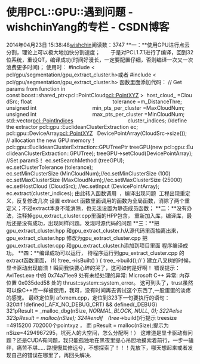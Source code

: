 # 使用PCL::GPU::遇到问题 - wishchinYang的专栏 - CSDN博客
2014年04月23日 15:38:48[wishchin](https://me.csdn.net/wishchin)阅读数：3747
**一：**使用GPU进行点云分割，理论上可以极大地加快分割速度；
      于是对PCL1.7.1进行了编译，回到32位系统，重设QT，编译成功(时间好漫长，一定要配置仔细，否则编译一次又一次浪费更多时间)；
使用时：
#include < pcl/gpu/segmentation/gpu_extract_cluster.h>或者
#include < pcl/gpu/segmentation/gpu_extract_cluster.h>
函数里面添加代码：
// Get params from function in
const boost::shared_ptr<pcl::PointCloud<pcl::PointXYZ> >  host_cloud_ =CloudSrc;
float                                                       tolerance =m_DistanceThre;
unsigned int                                      min_pts_per_cluster =MaxCloudNum;
unsigned int                                      max_pts_per_cluster =MinCloudNum;
std::vector<pcl::PointIndices>                                     cluster_indices;
//define the extractor
pcl::gpu::EuclideanClusterExtraction ec;
pcl::gpu::DeviceArray<pcl::PointXYZ>   DevicePointArray(CloudSrc->size());   // allocation the new GPU memory！
pcl::gpu::EuclideanClusterExtraction::GPUTreePtr treeGPU(new pcl::gpu::EuclideanClusterExtraction::GPUTree);
treeGPU->setCloud(DevicePointArray);
//Set paramS！
ec.setSearchMethod (treeGPU);
ec.setClusterTolerance (tolerance);
ec.setMinClusterSize (MinCloudNum);//ec.setMinClusterSize (100)
ec.setMaxClusterSize (MaxCloudNum);//ec.setMaxClusterSize (25000)
ec.setHostCloud (CloudSrc);
//ec.setInput (DevicePointArray);
ec.extract(cluster_indices);
由此转入函数调用  ，编译出现问题  工程出现重定义，反复修改几次
设置 extract 函数里面调用的函数为全局函数，消除了两个重定义；不过extract本身不能消除，也无法设置为静态成员函数；
**二：**没有办法，注释掉gpu_extract_cluster.cpp里面的HPP包含，
重新加入库，编译库，最后还是没有成功，出现同样问题。发现时源代码的问题
**三：**把gpu_extract_cluster.hpp 和gpu_extract_cluster.h从源代码里面抽离出来，
gpu_extract_cluster.hpp 修改为gpu_extract_cluster.cpp
把gpu_extract_cluster.cpp 和gpu_extract_cluster.h添加到项目里面
程序编译成功。
**四：**编译成功可以运行，
待程序运行到gpu_extract_cluster.cpp 的extract函数里面，
if( !tree_->isBuilt() )
{
tree_->build();//
}
建立八叉树的时候，显卡驱动出现崩溃！瞬间我快要心碎的哭了，这可如何是好啊！
错误提示：
       AviTest.exe 中的 0x74a71ee9 处有未经处理的异常: Microsoft C++ 异常: 内存位置 0x035ded58 处的 thrust::system::system_error。
这可到头了，trust虽然可以像C++库一样被使用，我可，没有时间再去调试这个东西了,一股蛋蛋的淡疼的感觉。
最终定位到 afxmem.cpp，定位到323下一句要执行的语句：
320#if !defined(_AFX_NO_DEBUG_CRT) && defined(_DEBUG)
321pResult = _malloc_dbg(nSize, _NORMAL_BLOCK, NULL, 0);
322#else
323pResult = malloc(nSize);
324#endif
（tree_->build()行提示 treesize =4915200 702000个pointxyz ，
而 pResult = malloc(nSize);提示为nSize=4294967295，坑死人的大空间，怎么分配啊！）
这难道是显卡驱动有问题？还是CUDA有问题，我只能孤独地在黑夜里提心吊胆地摸索着前行，一步一磕绊，痛苦不堪.....
路慢慢其修远兮，不想探索了！！！先放下，哪天想起来或者发现自己的错误在哪里了，再回头解决.
